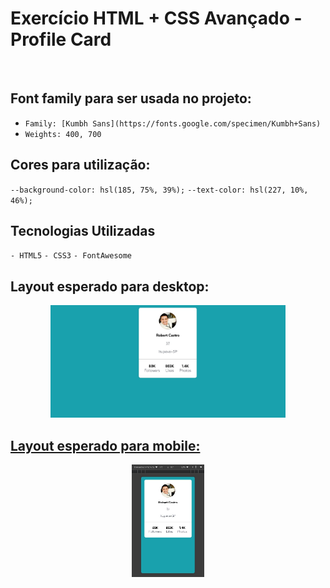 ## <h1>Exercício HTML + CSS Avançado - Profile Card</h1>

<br>

## Font family para ser usada no projeto:

- `Family: [Kumbh Sans](https://fonts.google.com/specimen/Kumbh+Sans)`
- `Weights: 400, 700`
  
## Cores para utilização:

`--background-color: hsl(185, 75%, 39%);`
`--text-color: hsl(227, 10%, 46%);`

## Tecnologias Utilizadas

`- HTML5`
`- CSS3`
`- FontAwesome`

## Layout esperado para desktop:

<div align="center">
  <a href="https://github.com/RobertCastro86">
    <img height="180em" src="design/card-desktop.JPG"/>
</div>



## Layout esperado para mobile:

<div align="center">
  <a href="https://github.com/RobertCastro86">
    <img height="180em" src="design/card-mobile.JPG"/>
</div>
